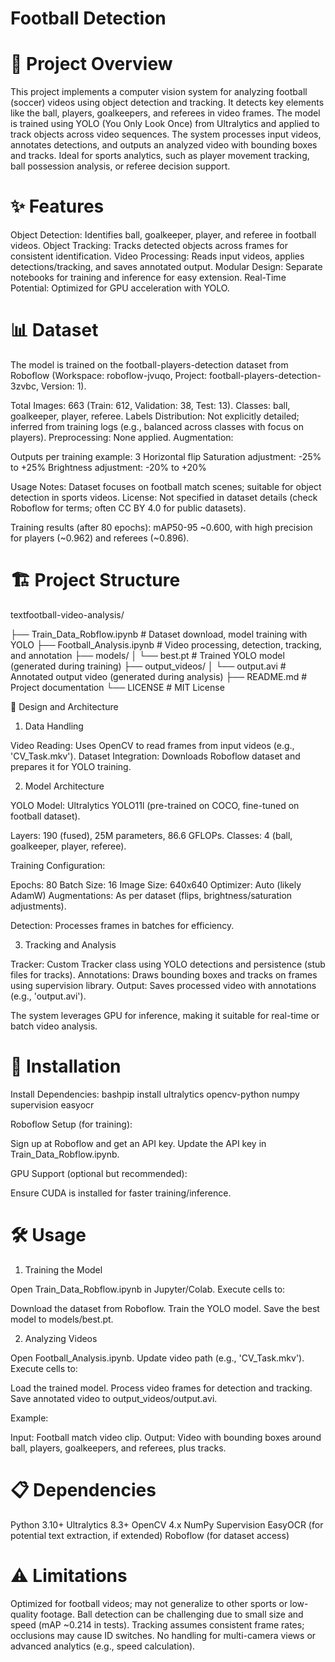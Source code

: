 # Football Detection

# 📖 Project Overview
This project implements a computer vision system for analyzing football (soccer) videos using object detection and tracking. It detects key elements like the ball, players, goalkeepers, and referees in video frames. The model is trained using YOLO (You Only Look Once) from Ultralytics and applied to track objects across video sequences. The system processes input videos, annotates detections, and outputs an analyzed video with bounding boxes and tracks.
Ideal for sports analytics, such as player movement tracking, ball possession analysis, or referee decision support.

# ✨ Features

Object Detection: Identifies ball, goalkeeper, player, and referee in football videos.
Object Tracking: Tracks detected objects across frames for consistent identification.
Video Processing: Reads input videos, applies detections/tracking, and saves annotated output.
Modular Design: Separate notebooks for training and inference for easy extension.
Real-Time Potential: Optimized for GPU acceleration with YOLO.


# 📊 Dataset
The model is trained on the football-players-detection dataset from Roboflow (Workspace: roboflow-jvuqo, Project: football-players-detection-3zvbc, Version: 1).

Total Images: 663 (Train: 612, Validation: 38, Test: 13).
Classes: ball, goalkeeper, player, referee.
Labels Distribution: Not explicitly detailed; inferred from training logs (e.g., balanced across classes with focus on players).
Preprocessing: None applied.
Augmentation:

Outputs per training example: 3
Horizontal flip
Saturation adjustment: -25% to +25%
Brightness adjustment: -20% to +20%


Usage Notes: Dataset focuses on football match scenes; suitable for object detection in sports videos.
License: Not specified in dataset details (check Roboflow for terms; often CC BY 4.0 for public datasets).

Training results (after 80 epochs): mAP50-95 ~0.600, with high precision for players (~0.962) and referees (~0.896).

# 🏗️ Project Structure

textfootball-video-analysis/

├── Train_Data_Robflow.ipynb     # Dataset download, model training with YOLO
├── Football_Analysis.ipynb      # Video processing, detection, tracking, and annotation
├── models/
│   └── best.pt                  # Trained YOLO model (generated during training)
├── output_videos/
│   └── output.avi               # Annotated output video (generated during analysis)
├── README.md                    # Project documentation
└── LICENSE                      # MIT License

🔧 Design and Architecture
1. Data Handling

Video Reading: Uses OpenCV to read frames from input videos (e.g., 'CV_Task.mkv').
Dataset Integration: Downloads Roboflow dataset and prepares it for YOLO training.

2. Model Architecture

YOLO Model: Ultralytics YOLO11l (pre-trained on COCO, fine-tuned on football dataset).

Layers: 190 (fused), 25M parameters, 86.6 GFLOPs.
Classes: 4 (ball, goalkeeper, player, referee).


Training Configuration:

Epochs: 80
Batch Size: 16
Image Size: 640x640
Optimizer: Auto (likely AdamW)
Augmentations: As per dataset (flips, brightness/saturation adjustments).


Detection: Processes frames in batches for efficiency.

3. Tracking and Analysis

Tracker: Custom Tracker class using YOLO detections and persistence (stub files for tracks).
Annotations: Draws bounding boxes and tracks on frames using supervision library.
Output: Saves processed video with annotations (e.g., 'output.avi').

The system leverages GPU for inference, making it suitable for real-time or batch video analysis.

# 🚀 Installation

Install Dependencies:
bashpip install ultralytics opencv-python numpy supervision easyocr

Roboflow Setup (for training):

Sign up at Roboflow and get an API key.
Update the API key in Train_Data_Robflow.ipynb.


GPU Support (optional but recommended):

Ensure CUDA is installed for faster training/inference.




# 🛠️ Usage
1. Training the Model

Open Train_Data_Robflow.ipynb in Jupyter/Colab.
Execute cells to:

Download the dataset from Roboflow.
Train the YOLO model.
Save the best model to models/best.pt.



2. Analyzing Videos

Open Football_Analysis.ipynb.
Update video path (e.g., 'CV_Task.mkv').
Execute cells to:

Load the trained model.
Process video frames for detection and tracking.
Save annotated video to output_videos/output.avi.



Example:

Input: Football match video clip.
Output: Video with bounding boxes around ball, players, goalkeepers, and referees, plus tracks.


# 📋 Dependencies

Python 3.10+
Ultralytics 8.3+
OpenCV 4.x
NumPy
Supervision
EasyOCR (for potential text extraction, if extended)
Roboflow (for dataset access)


# ⚠️ Limitations

Optimized for football videos; may not generalize to other sports or low-quality footage.
Ball detection can be challenging due to small size and speed (mAP ~0.214 in tests).
Tracking assumes consistent frame rates; occlusions may cause ID switches.
No handling for multi-camera views or advanced analytics (e.g., speed calculation).
